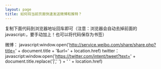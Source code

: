 ```yaml
---
layout: page
title: 如何将当前页面快速发送微博和推特？
---
```


复制下面代码到浏览器地址回车即可（注意：浏览器会自动去掉前面的javascript:，要手动加上！也可以将代码保存为书签）

微博：
javascript:window.open('http://service.weibo.com/share/share.php?title=' + document.title + '&url=' + location.href)
twitter：
javascript:window.open('https://twitter.com/intent/tweet?text=' + document.title.replace('|',' ') + ' ' + location.href)
